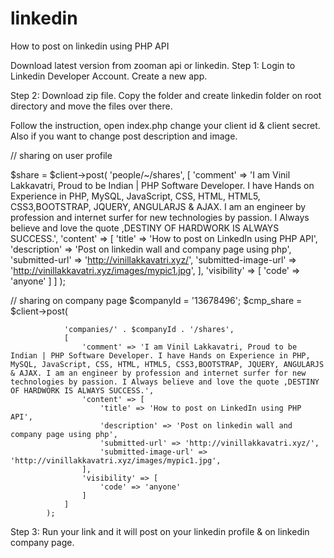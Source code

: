 # linkedin
How to post on linkedin using PHP API

Download latest version from zooman api or linkedin.
Step 1:
Login to Linkedin Developer Account.
Create a new app.


Step 2:
Download zip file.
Copy the folder and create linkedin folder on root directory and move the files over there.

Follow the instruction, open index.php
change your client id & client secret.
Also if you want to change post description and image.


// sharing on user profile


$share = $client->post(
                'people/~/shares',
                [
                    'comment' => 'I am Vinil Lakkavatri, Proud to be Indian | PHP Software Developer. I have Hands on Experience in PHP, MySQL, JavaScript, CSS, HTML, HTML5, CSS3,BOOTSTRAP, JQUERY, ANGULARJS & AJAX. I am an engineer by profession and internet surfer for new technologies by passion. I Always believe and love the quote ,DESTINY OF HARDWORK IS ALWAYS SUCCESS.',
                    'content' => [
                        'title' => 'How to post on LinkedIn using PHP API',
                        'description' => 'Post on linkedin wall and company page using php',
                        'submitted-url' => 'http://vinillakkavatri.xyz/',
                        'submitted-image-url' => 'http://vinillakkavatri.xyz/images/mypic1.jpg',
                    ],
                    'visibility' => [
                        'code' => 'anyone'
                    ]
                ]
            );

// sharing on company page
$companyId = '13678496';
            $cmp_share = $client->post(
            
                'companies/' . $companyId . '/shares',
                [
                    'comment' => 'I am Vinil Lakkavatri, Proud to be Indian | PHP Software Developer. I have Hands on Experience in PHP, MySQL, JavaScript, CSS, HTML, HTML5, CSS3,BOOTSTRAP, JQUERY, ANGULARJS & AJAX. I am an engineer by profession and internet surfer for new technologies by passion. I Always believe and love the quote ,DESTINY OF HARDWORK IS ALWAYS SUCCESS.',
                    'content' => [
                        'title' => 'How to post on LinkedIn using PHP API',
                        'description' => 'Post on linkedin wall and company page using php',
                        'submitted-url' => 'http://vinillakkavatri.xyz/',
                        'submitted-image-url' => 'http://vinillakkavatri.xyz/images/mypic1.jpg',
                    ],
                    'visibility' => [
                        'code' => 'anyone'
                    ]
                ]
            );

Step 3: 
Run your link and it will post on your linkedin profile & on linkedin company page.
